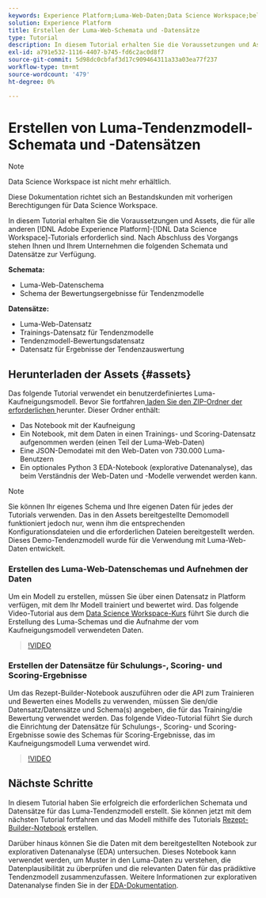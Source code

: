 ```yaml
---
keywords: Experience Platform;Luma-Web-Daten;Data Science Workspace;beliebte Themen;Rezepte;Demodaten;Demo-Web-Daten;Luma-Daten
solution: Experience Platform
title: Erstellen der Luma-Web-Schemata und -Datensätze
type: Tutorial
description: In diesem Tutorial erhalten Sie die Voraussetzungen und Assets, die für das Demo-Tendenzmodell von Luma erforderlich sind.
exl-id: a791e532-1116-4407-b745-fd6c2ac0d8f7
source-git-commit: 5d98dc0cbfaf3d17c909464311a33a03ea77f237
workflow-type: tm+mt
source-wordcount: '479'
ht-degree: 0%

---
```


# Erstellen von Luma-Tendenzmodell-Schemata und -Datensätzen

>[!NOTE]
>
>Data Science Workspace ist nicht mehr erhältlich.
>
>Diese Dokumentation richtet sich an Bestandskunden mit vorherigen Berechtigungen für Data Science Workspace.

In diesem Tutorial erhalten Sie die Voraussetzungen und Assets, die für alle anderen [!DNL Adobe Experience Platform]-[!DNL Data Science Workspace]-Tutorials erforderlich sind. Nach Abschluss des Vorgangs stehen Ihnen und Ihrem Unternehmen die folgenden Schemata und Datensätze zur Verfügung.

**Schemata:**

- Luma-Web-Datenschema
- Schema der Bewertungsergebnisse für Tendenzmodelle

**Datensätze:**

- Luma-Web-Datensatz
- Trainings-Datensatz für Tendenzmodelle
- Tendenzmodell-Bewertungsdatensatz
- Datensatz für Ergebnisse der Tendenzauswertung

## Herunterladen der Assets {#assets}

Das folgende Tutorial verwendet ein benutzerdefiniertes Luma-Kaufneigungsmodell. Bevor Sie fortfahren[ laden Sie den ZIP-Ordner der erforderlichen ](https://experienceleague.adobe.com/docs/platform-learn/assets/DSW-course-sample-assets.zip) herunter. Dieser Ordner enthält:

- Das Notebook mit der Kaufneigung
- Ein Notebook, mit dem Daten in einen Trainings- und Scoring-Datensatz aufgenommen werden (einen Teil der Luma-Web-Daten)
- Eine JSON-Demodatei mit den Web-Daten von 730.000 Luma-Benutzern
- Ein optionales Python 3 EDA-Notebook (explorative Datenanalyse), das beim Verständnis der Web-Daten und -Modelle verwendet werden kann.

>[!NOTE]
>
> Sie können Ihr eigenes Schema und Ihre eigenen Daten für jedes der Tutorials verwenden. Das in den Assets bereitgestellte Demomodell funktioniert jedoch nur, wenn ihm die entsprechenden Konfigurationsdateien und die erforderlichen Dateien bereitgestellt werden. Dieses Demo-Tendenzmodell wurde für die Verwendung mit Luma-Web-Daten entwickelt.

### Erstellen des Luma-Web-Datenschemas und Aufnehmen der Daten

Um ein Modell zu erstellen, müssen Sie über einen Datensatz in Platform verfügen, mit dem Ihr Modell trainiert und bewertet wird. Das folgende Video-Tutorial aus dem [Data Science Workspace-Kurs](https://experienceleague.adobe.com/?recommended=ExperiencePlatform-U-1-2021.1.dsw&amp;lang=de) führt Sie durch die Erstellung des Luma-Schemas und die Aufnahme der vom Kaufneigungsmodell verwendeten Daten.

>[!VIDEO](https://video.tv.adobe.com/v/333312)

### Erstellen der Datensätze für Schulungs-, Scoring- und Scoring-Ergebnisse

Um das Rezept-Builder-Notebook auszuführen oder die API zum Trainieren und Bewerten eines Modells zu verwenden, müssen Sie den/die Datensatz/Datensätze und Schema(s) angeben, die für das Training/die Bewertung verwendet werden. Das folgende Video-Tutorial führt Sie durch die Einrichtung der Datensätze für Schulungs-, Scoring- und Scoring-Ergebnisse sowie des Schemas für Scoring-Ergebnisse, das im Kaufneigungsmodell Luma verwendet wird.

>[!VIDEO](https://video.tv.adobe.com/v/333426)

## Nächste Schritte

In diesem Tutorial haben Sie erfolgreich die erforderlichen Schemata und Datensätze für das Luma-Tendenzmodell erstellt. Sie können jetzt mit dem nächsten Tutorial fortfahren und das Modell mithilfe des Tutorials [Rezept-Builder-Notebook](../jupyterlab/create-a-model.md) erstellen.

Darüber hinaus können Sie die Daten mit dem bereitgestellten Notebook zur explorativen Datenanalyse (EDA) untersuchen. Dieses Notebook kann verwendet werden, um Muster in den Luma-Daten zu verstehen, die Datenplausibilität zu überprüfen und die relevanten Daten für das prädiktive Tendenzmodell zusammenzufassen. Weitere Informationen zur explorativen Datenanalyse finden Sie in der [EDA-Dokumentation](../jupyterlab/eda-notebook.md).
